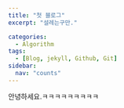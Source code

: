 ```yaml
---
title: "첫 블로그"
excerpt: "설레는구만."

categories:
  - Algorithm
tags:
  - [Blog, jekyll, Github, Git]
sidebar:
  nav: "counts"
---
```


안녕하세요.ㅋㅋㅋㅋㅋㅋㅋㅋㅋ
